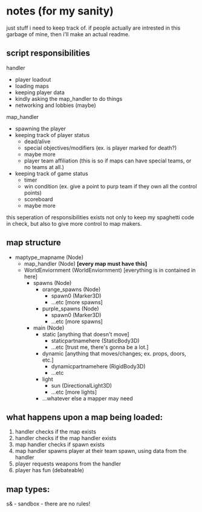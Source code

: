 # notes (for my sanity)

just stuff i need to keep track of. if people actually are intrested in this garbage of mine, then i'll make an actual readme.

## script responsibilities

handler
- player loadout
- loading maps
- keeping player data
- kindly asking the map_handler to do things
- networking and lobbies (maybe)

map_handler
- spawning the player
- keeping track of player status
	- dead/alive
	- special objectives/modifiers (ex. is player marked for death?)
	- maybe more
	- player team affiliation (this is so if maps can have special teams, or no teams at all.)
- keeping track of game status 
	- timer
	- win condition (ex. give a point to purp team if they own all the control points)
	- scoreboard
	- maybe more

this seperation of responsibilities exists not only to keep my spaghetti code in check, but also to give more control to map makers.

## map structure

- maptype_mapname (Node)
	- map_handler (Node) **[every map must have this]**
	- WorldEnviornment (WorldEnviornment) [everything is in contained in here]
		- spawns (Node)
			- orange_spawns (Node)
				- spawn0 (Marker3D)
				- ...etc [more spawns]
			- purple_spawns (Node)
				- spawn0 (Marker3D)
				- ...etc [more spawns]
		- main (Node)
			- static [anything that doesn't move]
				- staticpartnamehere (StaticBody3D)
				- ...etc [trust me, there's gonna be a lot.]
			- dynamic [anything that moves/changes; ex. props, doors, etc.]
				- dynamicpartnamehere (RigidBody3D)
	  			- ...etc
			- light
				- sun (DirectionalLight3D)
				- ...etc [more lights]
			- ...whatever else a mapper may need

## what happens upon a map being loaded:

1. handler checks if the map exists
2. handler checks if the map handler exists
3. map handler checks if spawn exists
4. map handler spawns player at their team spawn, using data from the handler
5. player requests weapons from the handler
6. player has fun (debateable)

## map types:

s& - sandbox - there are no rules!
